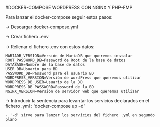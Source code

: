 #DOCKER-COMPOSE WORDPRESS CON NGINX Y PHP-FMP

Para lanzar el docker-compose seguir estos pasos:

-> Descargar docker-compose.yml

-> Crear fichero .env 

-> Rellenar el fichero .env con estos datos:

    MARIADB_VERSION=Versión de MariaDB que queremos instalar
    ROOT_PASSWORD_DB=Password de Root de la base de datos
    DATABASE=Nombre de la base de datos
    USER_DB=Usuario para BD
    PASSWORD_DB=Password para el usuario BD
    WORDPRESS_VERSION=Versión de wordPress que queremos utilizar
    WORDPRESS_DB_USER=Usuario de la BD
    WORDPRESS_DB_PASSWORD=Password de la BD
    NGINX_VERSION=Versión de servidor web que queremos utilizar

-> Introducir la sentencia para levantar los servicios declarados en el fichero .yml : 'docker-compose up -d'

    · '-d' sirve para lanzar los servicios del fichero .yml en segundo plano
